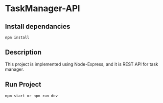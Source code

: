 # TaskManager-API

## Install dependancies

```
npm install
```

## Description

This project is implemented using Node-Express, and it is REST API for task manager.

## Run Project

```
npm start or npm run dev
```
